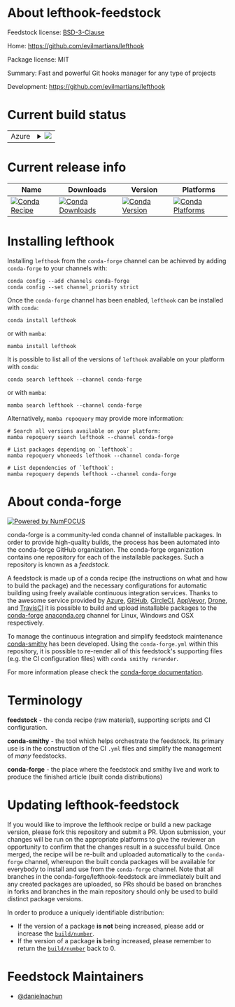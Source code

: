 About lefthook-feedstock
========================

Feedstock license: [BSD-3-Clause](https://github.com/conda-forge/lefthook-feedstock/blob/main/LICENSE.txt)

Home: https://github.com/evilmartians/lefthook

Package license: MIT

Summary: Fast and powerful Git hooks manager for any type of projects

Development: https://github.com/evilmartians/lefthook

Current build status
====================


<table>
    
  <tr>
    <td>Azure</td>
    <td>
      <details>
        <summary>
          <a href="https://dev.azure.com/conda-forge/feedstock-builds/_build/latest?definitionId=23417&branchName=main">
            <img src="https://dev.azure.com/conda-forge/feedstock-builds/_apis/build/status/lefthook-feedstock?branchName=main">
          </a>
        </summary>
        <table>
          <thead><tr><th>Variant</th><th>Status</th></tr></thead>
          <tbody><tr>
              <td>linux_64</td>
              <td>
                <a href="https://dev.azure.com/conda-forge/feedstock-builds/_build/latest?definitionId=23417&branchName=main">
                  <img src="https://dev.azure.com/conda-forge/feedstock-builds/_apis/build/status/lefthook-feedstock?branchName=main&jobName=linux&configuration=linux%20linux_64_" alt="variant">
                </a>
              </td>
            </tr><tr>
              <td>linux_aarch64</td>
              <td>
                <a href="https://dev.azure.com/conda-forge/feedstock-builds/_build/latest?definitionId=23417&branchName=main">
                  <img src="https://dev.azure.com/conda-forge/feedstock-builds/_apis/build/status/lefthook-feedstock?branchName=main&jobName=linux&configuration=linux%20linux_aarch64_" alt="variant">
                </a>
              </td>
            </tr><tr>
              <td>linux_ppc64le</td>
              <td>
                <a href="https://dev.azure.com/conda-forge/feedstock-builds/_build/latest?definitionId=23417&branchName=main">
                  <img src="https://dev.azure.com/conda-forge/feedstock-builds/_apis/build/status/lefthook-feedstock?branchName=main&jobName=linux&configuration=linux%20linux_ppc64le_" alt="variant">
                </a>
              </td>
            </tr><tr>
              <td>osx_64</td>
              <td>
                <a href="https://dev.azure.com/conda-forge/feedstock-builds/_build/latest?definitionId=23417&branchName=main">
                  <img src="https://dev.azure.com/conda-forge/feedstock-builds/_apis/build/status/lefthook-feedstock?branchName=main&jobName=osx&configuration=osx%20osx_64_" alt="variant">
                </a>
              </td>
            </tr><tr>
              <td>osx_arm64</td>
              <td>
                <a href="https://dev.azure.com/conda-forge/feedstock-builds/_build/latest?definitionId=23417&branchName=main">
                  <img src="https://dev.azure.com/conda-forge/feedstock-builds/_apis/build/status/lefthook-feedstock?branchName=main&jobName=osx&configuration=osx%20osx_arm64_" alt="variant">
                </a>
              </td>
            </tr><tr>
              <td>win_64</td>
              <td>
                <a href="https://dev.azure.com/conda-forge/feedstock-builds/_build/latest?definitionId=23417&branchName=main">
                  <img src="https://dev.azure.com/conda-forge/feedstock-builds/_apis/build/status/lefthook-feedstock?branchName=main&jobName=win&configuration=win%20win_64_" alt="variant">
                </a>
              </td>
            </tr>
          </tbody>
        </table>
      </details>
    </td>
  </tr>
</table>

Current release info
====================

| Name | Downloads | Version | Platforms |
| --- | --- | --- | --- |
| [![Conda Recipe](https://img.shields.io/badge/recipe-lefthook-green.svg)](https://anaconda.org/conda-forge/lefthook) | [![Conda Downloads](https://img.shields.io/conda/dn/conda-forge/lefthook.svg)](https://anaconda.org/conda-forge/lefthook) | [![Conda Version](https://img.shields.io/conda/vn/conda-forge/lefthook.svg)](https://anaconda.org/conda-forge/lefthook) | [![Conda Platforms](https://img.shields.io/conda/pn/conda-forge/lefthook.svg)](https://anaconda.org/conda-forge/lefthook) |

Installing lefthook
===================

Installing `lefthook` from the `conda-forge` channel can be achieved by adding `conda-forge` to your channels with:

```
conda config --add channels conda-forge
conda config --set channel_priority strict
```

Once the `conda-forge` channel has been enabled, `lefthook` can be installed with `conda`:

```
conda install lefthook
```

or with `mamba`:

```
mamba install lefthook
```

It is possible to list all of the versions of `lefthook` available on your platform with `conda`:

```
conda search lefthook --channel conda-forge
```

or with `mamba`:

```
mamba search lefthook --channel conda-forge
```

Alternatively, `mamba repoquery` may provide more information:

```
# Search all versions available on your platform:
mamba repoquery search lefthook --channel conda-forge

# List packages depending on `lefthook`:
mamba repoquery whoneeds lefthook --channel conda-forge

# List dependencies of `lefthook`:
mamba repoquery depends lefthook --channel conda-forge
```


About conda-forge
=================

[![Powered by
NumFOCUS](https://img.shields.io/badge/powered%20by-NumFOCUS-orange.svg?style=flat&colorA=E1523D&colorB=007D8A)](https://numfocus.org)

conda-forge is a community-led conda channel of installable packages.
In order to provide high-quality builds, the process has been automated into the
conda-forge GitHub organization. The conda-forge organization contains one repository
for each of the installable packages. Such a repository is known as a *feedstock*.

A feedstock is made up of a conda recipe (the instructions on what and how to build
the package) and the necessary configurations for automatic building using freely
available continuous integration services. Thanks to the awesome service provided by
[Azure](https://azure.microsoft.com/en-us/services/devops/), [GitHub](https://github.com/),
[CircleCI](https://circleci.com/), [AppVeyor](https://www.appveyor.com/),
[Drone](https://cloud.drone.io/welcome), and [TravisCI](https://travis-ci.com/)
it is possible to build and upload installable packages to the
[conda-forge](https://anaconda.org/conda-forge) [anaconda.org](https://anaconda.org/)
channel for Linux, Windows and OSX respectively.

To manage the continuous integration and simplify feedstock maintenance
[conda-smithy](https://github.com/conda-forge/conda-smithy) has been developed.
Using the ``conda-forge.yml`` within this repository, it is possible to re-render all of
this feedstock's supporting files (e.g. the CI configuration files) with ``conda smithy rerender``.

For more information please check the [conda-forge documentation](https://conda-forge.org/docs/).

Terminology
===========

**feedstock** - the conda recipe (raw material), supporting scripts and CI configuration.

**conda-smithy** - the tool which helps orchestrate the feedstock.
                   Its primary use is in the construction of the CI ``.yml`` files
                   and simplify the management of *many* feedstocks.

**conda-forge** - the place where the feedstock and smithy live and work to
                  produce the finished article (built conda distributions)


Updating lefthook-feedstock
===========================

If you would like to improve the lefthook recipe or build a new
package version, please fork this repository and submit a PR. Upon submission,
your changes will be run on the appropriate platforms to give the reviewer an
opportunity to confirm that the changes result in a successful build. Once
merged, the recipe will be re-built and uploaded automatically to the
`conda-forge` channel, whereupon the built conda packages will be available for
everybody to install and use from the `conda-forge` channel.
Note that all branches in the conda-forge/lefthook-feedstock are
immediately built and any created packages are uploaded, so PRs should be based
on branches in forks and branches in the main repository should only be used to
build distinct package versions.

In order to produce a uniquely identifiable distribution:
 * If the version of a package **is not** being increased, please add or increase
   the [``build/number``](https://docs.conda.io/projects/conda-build/en/latest/resources/define-metadata.html#build-number-and-string).
 * If the version of a package **is** being increased, please remember to return
   the [``build/number``](https://docs.conda.io/projects/conda-build/en/latest/resources/define-metadata.html#build-number-and-string)
   back to 0.

Feedstock Maintainers
=====================

* [@danielnachun](https://github.com/danielnachun/)


<!-- dummy commit to enable rerendering -->

